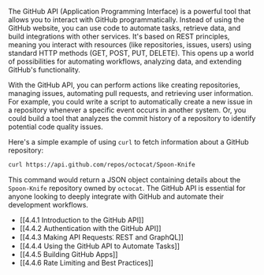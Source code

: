 The GitHub API (Application Programming Interface) is a powerful tool that allows you to interact with GitHub programmatically. Instead of using the GitHub website, you can use code to automate tasks, retrieve data, and build integrations with other services. It's based on REST principles, meaning you interact with resources (like repositories, issues, users) using standard HTTP methods (GET, POST, PUT, DELETE). This opens up a world of possibilities for automating workflows, analyzing data, and extending GitHub's functionality.

With the GitHub API, you can perform actions like creating repositories, managing issues, automating pull requests, and retrieving user information. For example, you could write a script to automatically create a new issue in a repository whenever a specific event occurs in another system. Or, you could build a tool that analyzes the commit history of a repository to identify potential code quality issues.

Here's a simple example of using `curl` to fetch information about a GitHub repository:

```bash
curl https://api.github.com/repos/octocat/Spoon-Knife
```

This command would return a JSON object containing details about the `Spoon-Knife` repository owned by `octocat`. The GitHub API is essential for anyone looking to deeply integrate with GitHub and automate their development workflows.

- [[4.4.1 Introduction to the GitHub API]]
- [[4.4.2 Authentication with the GitHub API]]
- [[4.4.3 Making API Requests⁚ REST and GraphQL]]
- [[4.4.4 Using the GitHub API to Automate Tasks]]
- [[4.4.5 Building GitHub Apps]]
- [[4.4.6 Rate Limiting and Best Practices]]